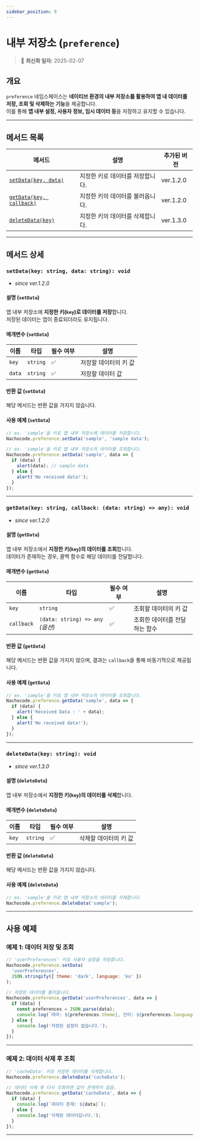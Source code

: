 ```yaml
---
sidebar_position: 9
---
```


# 내부 저장소 (`preference`)

> 🔔 **최신화 일자:** 2025-02-07

## **개요**

`preference` 네임스페이스는 **네이티브 환경의 내부 저장소를 활용하여 앱 내 데이터를 저장, 조회 및 삭제하는 기능**을 제공합니다.  
이를 통해 **앱 내부 설정, 사용자 정보, 임시 데이터 등**을 저장하고 유지할 수 있습니다.

---

## **메서드 목록**

| 메서드                                                                        | 설명                             | 추가된 버전 |
| ----------------------------------------------------------------------------- | -------------------------------- | ----------- |
| [`setData(key, data)`](#setdatakey-string-data-string-void)                   | 지정한 키로 데이터를 저장합니다. | ver.1.2.0   |
| [`getData(key, callback)`](#getdatakey-string-callback-data-string--any-void) | 지정한 키의 데이터를 불러옵니다. | ver.1.2.0   |
| [`deleteData(key)`](#deletedatakey-string-void)                               | 지정한 키의 데이터를 삭제합니다. | ver.1.3.0   |

---

## **메서드 상세**

### **`setData(key: string, data: string): void`**

- _since ver.1.2.0_

#### 설명 (`setData`)

앱 내부 저장소에 **지정한 키(`key`)로 데이터를 저장**합니다.  
저장된 데이터는 앱이 종료되더라도 유지됩니다.

#### 매개변수 (`setData`)

| 이름   | 타입     | 필수 여부 | 설명                  |
| ------ | -------- | --------- | --------------------- |
| `key`  | `string` | ✅        | 저장할 데이터의 키 값 |
| `data` | `string` | ✅        | 저장할 데이터 값      |

#### 반환 값 (`setData`)

해당 메서드는 반환 값을 가지지 않습니다.

#### 사용 예제 (`setData`)

```javascript
// ex. 'sample'을 키로 앱 내부 저장소에 데이터를 저장합니다.
Nachocode.preference.setData('sample', 'sample data');

// ex. 'sample'을 키로 앱 내부 저장소의 데이터를 조회합니다.
Nachocode.preference.setData('sample', data => {
  if (data) {
    alert(data); // sample data
  } else {
    alert('No received data!');
  }
});
```

---

### **`getData(key: string, callback: (data: string) => any): void`**

- _since ver.1.2.0_

#### 설명 (`getData`)

앱 내부 저장소에서 **지정한 키(`key`)의 데이터를 조회**합니다.  
데이터가 존재하는 경우, 콜백 함수로 해당 데이터를 전달합니다.

#### 매개변수 (`getData`)

| 이름       | 타입                             | 필수 여부 | 설명                          |
| ---------- | -------------------------------- | --------- | ----------------------------- |
| `key`      | `string`                         | ✅        | 조회할 데이터의 키 값         |
| `callback` | `(data: string) => any` _(옵션)_ | ✅        | 조회한 데이터를 전달하는 함수 |

#### 반환 값 (`getData`)

해당 메서드는 반환 값을 가지지 않으며, 결과는 `callback`을 통해 비동기적으로 제공됩니다.

#### 사용 예제 (`getData`)

```javascript
// ex. 'sample'을 키로 앱 내부 저장소의 데이터를 조회합니다.
Nachocode.preference.getData('sample', data => {
  if (data) {
    alert('Received Data : ' + data);
  } else {
    alert('No received data!');
  }
});
```

---

### **`deleteData(key: string): void`**

- _since ver.1.3.0_

#### 설명 (`deleteData`)

앱 내부 저장소에서 **지정한 키(`key`)의 데이터를 삭제**합니다.

#### 매개변수 (`deleteData`)

| 이름  | 타입     | 필수 여부 | 설명                  |
| ----- | -------- | --------- | --------------------- |
| `key` | `string` | ✅        | 삭제할 데이터의 키 값 |

#### 반환 값 (`deleteData`)

해당 메서드는 반환 값을 가지지 않습니다.

#### 사용 예제 (`deleteData`)

```javascript
// ex. 'sample'을 키로 앱 내부 저장소의 데이터를 삭제합니다.
Nachocode.preference.deleteData('sample');
```

---

## **사용 예제**

### **예제 1: 데이터 저장 및 조회**

```javascript
// 'userPreferences' 키로 사용자 설정을 저장합니다.
Nachocode.preference.setData(
  'userPreferences',
  JSON.stringify({ theme: 'dark', language: 'ko' })
);

// 저장된 데이터를 불러옵니다.
Nachocode.preference.getData('userPreferences', data => {
  if (data) {
    const preferences = JSON.parse(data);
    console.log(`테마: ${preferences.theme}, 언어: ${preferences.language}`);
  } else {
    console.log('저장된 설정이 없습니다.');
  }
});
```

---

### **예제 2: 데이터 삭제 후 조회**

```javascript
// 'cacheData' 키로 저장된 데이터를 삭제합니다.
Nachocode.preference.deleteData('cacheData');

// 데이터 삭제 후 다시 조회하면 값이 존재하지 않음.
Nachocode.preference.getData('cacheData', data => {
  if (data) {
    console.log(`데이터 존재: ${data}`);
  } else {
    console.log('삭제된 데이터입니다.');
  }
});
```

---
